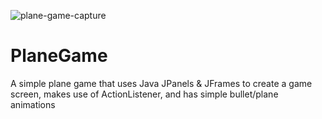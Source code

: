 ![plane-game-capture](https://user-images.githubusercontent.com/97850880/183313481-72ad1420-5b54-47a1-8078-5ea677fd1923.png)
# PlaneGame
A simple plane game that uses Java JPanels & JFrames to create a game screen, makes use of ActionListener, and has simple bullet/plane animations
